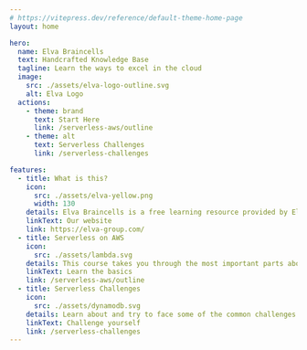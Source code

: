 ```yaml
---
# https://vitepress.dev/reference/default-theme-home-page
layout: home

hero:
  name: Elva Braincells
  text: Handcrafted Knowledge Base
  tagline: Learn the ways to excel in the cloud
  image: 
    src: ./assets/elva-logo-outline.svg
    alt: Elva Logo
  actions:
    - theme: brand
      text: Start Here 
      link: /serverless-aws/outline
    - theme: alt
      text: Serverless Challenges
      link: /serverless-challenges

features:
  - title: What is this?
    icon:
      src: ./assets/elva-yellow.png
      width: 130
    details: Elva Braincells is a free learning resource provided by Elva, a collection of serverless experts specializing on AWS.
    linkText: Our website
    link: https://elva-group.com/
  - title: Serverless on AWS
    icon: 
      src: ./assets/lambda.svg
    details: This course takes you through the most important parts about Serverless and the AWS services revolving around it. It includes important reading and a handfull of exercises.
    linkText: Learn the basics
    link: /serverless-aws/outline
  - title: Serverless Challenges
    icon: 
      src: ./assets/dynamodb.svg
    details: Learn about and try to face some of the common challenges we see in the AWS space. This is a collection of common architectural challenges our developers face every day.
    linkText: Challenge yourself
    link: /serverless-challenges
---
```

